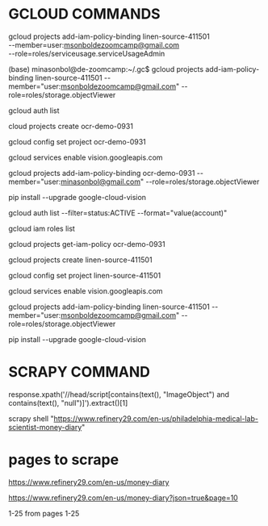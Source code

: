 # GCLOUD COMMANDS

gcloud projects add-iam-policy-binding linen-source-411501 \
    --member=user:msonboldezoomcamp@gmail.com \
    --role=roles/serviceusage.serviceUsageAdmin


(base) minasonbol@de-zoomcamp:~/.gc$ gcloud projects add-iam-policy-binding linen-source-411501 --member="user:msonboldezoomcamp@gmail.com" --role=roles/storage.objectViewer

gcloud auth list 

cloud projects create ocr-demo-0931

gcloud config set project ocr-demo-0931

gcloud services enable vision.googleapis.com

gcloud projects add-iam-policy-binding ocr-demo-0931 --member="user:minasonbol@gmail.com" --role=roles/storage.objectViewer

pip install --upgrade google-cloud-vision



gcloud auth list --filter=status:ACTIVE --format="value(account)"

gcloud iam roles list

gcloud projects get-iam-policy ocr-demo-0931


gcloud projects create linen-source-411501

gcloud config set project linen-source-411501

gcloud services enable vision.googleapis.com

gcloud projects add-iam-policy-binding linen-source-411501 --member="user:msonboldezoomcamp@gmail.com" --role=roles/storage.objectViewer

pip install --upgrade google-cloud-vision


# SCRAPY COMMAND

response.xpath('//head/script[contains(text(), "ImageObject") and contains(text(), "null")]').extract()[1]


scrapy shell "https://www.refinery29.com/en-us/philadelphia-medical-lab-scientist-money-diary"

# pages to scrape
https://www.refinery29.com/en-us/money-diary

https://www.refinery29.com/en-us/money-diary?json=true&page=10


1-25
from pages 1-25

